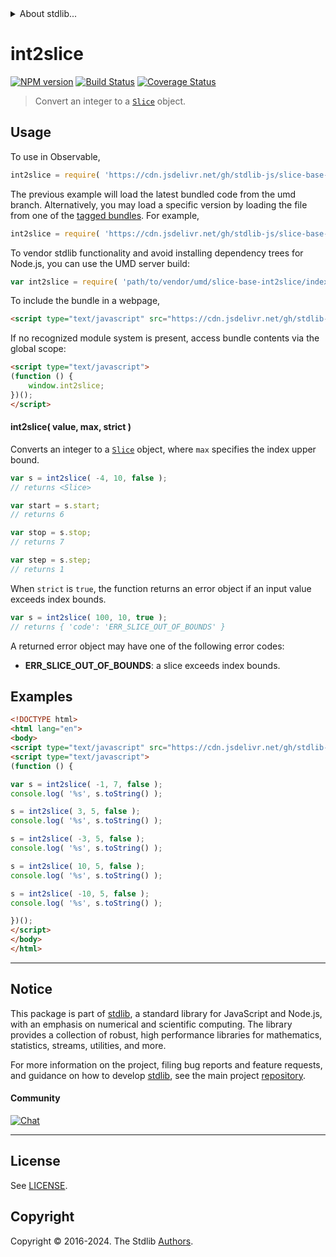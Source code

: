 <!--

@license Apache-2.0

Copyright (c) 2024 The Stdlib Authors.

Licensed under the Apache License, Version 2.0 (the "License");
you may not use this file except in compliance with the License.
You may obtain a copy of the License at

   http://www.apache.org/licenses/LICENSE-2.0

Unless required by applicable law or agreed to in writing, software
distributed under the License is distributed on an "AS IS" BASIS,
WITHOUT WARRANTIES OR CONDITIONS OF ANY KIND, either express or implied.
See the License for the specific language governing permissions and
limitations under the License.

-->


<details>
  <summary>
    About stdlib...
  </summary>
  <p>We believe in a future in which the web is a preferred environment for numerical computation. To help realize this future, we've built stdlib. stdlib is a standard library, with an emphasis on numerical and scientific computation, written in JavaScript (and C) for execution in browsers and in Node.js.</p>
  <p>The library is fully decomposable, being architected in such a way that you can swap out and mix and match APIs and functionality to cater to your exact preferences and use cases.</p>
  <p>When you use stdlib, you can be absolutely certain that you are using the most thorough, rigorous, well-written, studied, documented, tested, measured, and high-quality code out there.</p>
  <p>To join us in bringing numerical computing to the web, get started by checking us out on <a href="https://github.com/stdlib-js/stdlib">GitHub</a>, and please consider <a href="https://opencollective.com/stdlib">financially supporting stdlib</a>. We greatly appreciate your continued support!</p>
</details>

# int2slice

[![NPM version][npm-image]][npm-url] [![Build Status][test-image]][test-url] [![Coverage Status][coverage-image]][coverage-url] <!-- [![dependencies][dependencies-image]][dependencies-url] -->

> Convert an integer to a [`Slice`][@stdlib/slice/ctor] object.

<!-- Section to include introductory text. Make sure to keep an empty line after the intro `section` element and another before the `/section` close. -->

<section class="intro">

</section>

<!-- /.intro -->

<!-- Package usage documentation. -->



<section class="usage">

## Usage

To use in Observable,

```javascript
int2slice = require( 'https://cdn.jsdelivr.net/gh/stdlib-js/slice-base-int2slice@umd/browser.js' )
```
The previous example will load the latest bundled code from the umd branch. Alternatively, you may load a specific version by loading the file from one of the [tagged bundles](https://github.com/stdlib-js/slice-base-int2slice/tags). For example,

```javascript
int2slice = require( 'https://cdn.jsdelivr.net/gh/stdlib-js/slice-base-int2slice@v0.2.2-umd/browser.js' )
```

To vendor stdlib functionality and avoid installing dependency trees for Node.js, you can use the UMD server build:

```javascript
var int2slice = require( 'path/to/vendor/umd/slice-base-int2slice/index.js' )
```

To include the bundle in a webpage,

```html
<script type="text/javascript" src="https://cdn.jsdelivr.net/gh/stdlib-js/slice-base-int2slice@umd/browser.js"></script>
```

If no recognized module system is present, access bundle contents via the global scope:

```html
<script type="text/javascript">
(function () {
    window.int2slice;
})();
</script>
```

<a name="main"></a>

#### int2slice( value, max, strict )

Converts an integer to a [`Slice`][@stdlib/slice/ctor] object, where `max` specifies the index upper bound.

<!-- eslint-disable stdlib/no-redeclare -->

```javascript
var s = int2slice( -4, 10, false );
// returns <Slice>

var start = s.start;
// returns 6

var stop = s.stop;
// returns 7

var step = s.step;
// returns 1
```

When `strict` is `true`, the function returns an error object if an input value exceeds index bounds.

```javascript
var s = int2slice( 100, 10, true );
// returns { 'code': 'ERR_SLICE_OUT_OF_BOUNDS' }
```

A returned error object may have one of the following error codes:

-   **ERR_SLICE_OUT_OF_BOUNDS**: a slice exceeds index bounds.

</section>

<!-- /.usage -->

<!-- Package usage notes. Make sure to keep an empty line after the `section` element and another before the `/section` close. -->

<section class="notes">

</section>

<!-- /.notes -->

<!-- Package usage examples. -->

<section class="examples">

## Examples

<!-- eslint no-undef: "error" -->

```html
<!DOCTYPE html>
<html lang="en">
<body>
<script type="text/javascript" src="https://cdn.jsdelivr.net/gh/stdlib-js/slice-base-int2slice@umd/browser.js"></script>
<script type="text/javascript">
(function () {

var s = int2slice( -1, 7, false );
console.log( '%s', s.toString() );

s = int2slice( 3, 5, false );
console.log( '%s', s.toString() );

s = int2slice( -3, 5, false );
console.log( '%s', s.toString() );

s = int2slice( 10, 5, false );
console.log( '%s', s.toString() );

s = int2slice( -10, 5, false );
console.log( '%s', s.toString() );

})();
</script>
</body>
</html>
```

</section>

<!-- /.examples -->

<!-- Section to include cited references. If references are included, add a horizontal rule *before* the section. Make sure to keep an empty line after the `section` element and another before the `/section` close. -->

<section class="references">

</section>

<!-- /.references -->

<!-- Section for related `stdlib` packages. Do not manually edit this section, as it is automatically populated. -->

<section class="related">

</section>

<!-- /.related -->

<!-- Section for all links. Make sure to keep an empty line after the `section` element and another before the `/section` close. -->


<section class="main-repo" >

* * *

## Notice

This package is part of [stdlib][stdlib], a standard library for JavaScript and Node.js, with an emphasis on numerical and scientific computing. The library provides a collection of robust, high performance libraries for mathematics, statistics, streams, utilities, and more.

For more information on the project, filing bug reports and feature requests, and guidance on how to develop [stdlib][stdlib], see the main project [repository][stdlib].

#### Community

[![Chat][chat-image]][chat-url]

---

## License

See [LICENSE][stdlib-license].


## Copyright

Copyright &copy; 2016-2024. The Stdlib [Authors][stdlib-authors].

</section>

<!-- /.stdlib -->

<!-- Section for all links. Make sure to keep an empty line after the `section` element and another before the `/section` close. -->

<section class="links">

[npm-image]: http://img.shields.io/npm/v/@stdlib/slice-base-int2slice.svg
[npm-url]: https://npmjs.org/package/@stdlib/slice-base-int2slice

[test-image]: https://github.com/stdlib-js/slice-base-int2slice/actions/workflows/test.yml/badge.svg?branch=v0.2.2
[test-url]: https://github.com/stdlib-js/slice-base-int2slice/actions/workflows/test.yml?query=branch:v0.2.2

[coverage-image]: https://img.shields.io/codecov/c/github/stdlib-js/slice-base-int2slice/main.svg
[coverage-url]: https://codecov.io/github/stdlib-js/slice-base-int2slice?branch=main

<!--

[dependencies-image]: https://img.shields.io/david/stdlib-js/slice-base-int2slice.svg
[dependencies-url]: https://david-dm.org/stdlib-js/slice-base-int2slice/main

-->

[chat-image]: https://img.shields.io/gitter/room/stdlib-js/stdlib.svg
[chat-url]: https://app.gitter.im/#/room/#stdlib-js_stdlib:gitter.im

[stdlib]: https://github.com/stdlib-js/stdlib

[stdlib-authors]: https://github.com/stdlib-js/stdlib/graphs/contributors

[umd]: https://github.com/umdjs/umd
[es-module]: https://developer.mozilla.org/en-US/docs/Web/JavaScript/Guide/Modules

[deno-url]: https://github.com/stdlib-js/slice-base-int2slice/tree/deno
[deno-readme]: https://github.com/stdlib-js/slice-base-int2slice/blob/deno/README.md
[umd-url]: https://github.com/stdlib-js/slice-base-int2slice/tree/umd
[umd-readme]: https://github.com/stdlib-js/slice-base-int2slice/blob/umd/README.md
[esm-url]: https://github.com/stdlib-js/slice-base-int2slice/tree/esm
[esm-readme]: https://github.com/stdlib-js/slice-base-int2slice/blob/esm/README.md
[branches-url]: https://github.com/stdlib-js/slice-base-int2slice/blob/main/branches.md

[stdlib-license]: https://raw.githubusercontent.com/stdlib-js/slice-base-int2slice/main/LICENSE

[@stdlib/slice/ctor]: https://github.com/stdlib-js/slice-ctor/tree/umd

</section>

<!-- /.links -->
